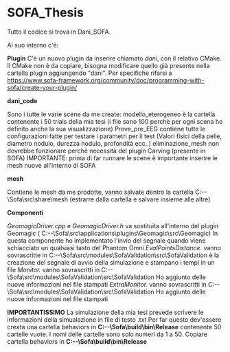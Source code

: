 # SOFA_Thesis
Tutto il codice si trova in Dani_SOFA.

Al suo interno c'è:

**Plugin**
C'è un nuovo plugin da inserire chiamato *dani*, con il relativo CMake. Il CMake non è da copiare, bisogna modificare quello già presente nella cartella plugin aggiungendo "dani". Per specifiche rifarsi a https://www.sofa-framework.org/community/doc/programming-with-sofa/create-your-plugin/


**dani_code**

Sono i tutte le varie scene da me create:
modello_eterogeneo è la cartella contenente i 50 trials della mia tesi (i file sono 100 perchè per ogni scena ho definito anche la sua visualizzazione)
Prove_pre_EEG contiene tutte le configurazioni fatte per testare i parametri per il test (Valori fisici della pelle, diametro nodulo, durezza nodulo, profondità ecc..)
eliminazione_mesh non dovrebbe funzionare perchè necessità del plugin Carving (presente in SOFA)
IMPORTANTE: prima di far runnare le scene è importante inserire le mesh nuove all'interno di SOFA


**mesh**

Contiene le mesh da me prodotte, vanno salvate dentro la cartella  C:\--\Sofa\src\share\mesh
(estrarre dalla cartella e salvare insieme alle altre)


**Componenti**

*GeomagicDriver.cpp* e *GeomagicDriver.h* 
va sostituita all'interno del plugin Geomagic ( C:\--\Sofa\src\applications\plugins\Geomagic\src\Geomagic) 
In questa componente ho implementato l'invio del segnale quando viene schiacciato un qualsiasi tasto del Phantom Omni
*EvalPointsDistance.*
vanno sovrascritte in C:\--\Sofa\src\modules\SofaValidation\src\SofaValidation
è la creazione del segnale di avvio della simulazione e stampano i tempi in un file
*Monitor.*
vanno sovrascritti in C:\--\Sofa\src\modules\SofaValidation\src\SofaValidation
Ho aggiunto delle nuove informazioni nel file stampati
*ExtraMonitor.*
vanno sovrascritti in C:\--\Sofa\src\modules\SofaValidation\src\SofaValidation
Ho aggiunto delle nuove informazioni nel file stampati


**IMPORTANTISSIMO**
La simulazione della mia tesi prevede scrivere le informazioni della simualazione in file di testo .txt
Per far questo dev'essere creata una cartella behaviors in **C:\--\Sofa\build\bin\Release** contenente 50 cartelle vuote. I nomi delle cartelle sono solo numeri da 1 a 50.
Copiare cartella behaviors in **C:\--\Sofa\build\bin\Release**
